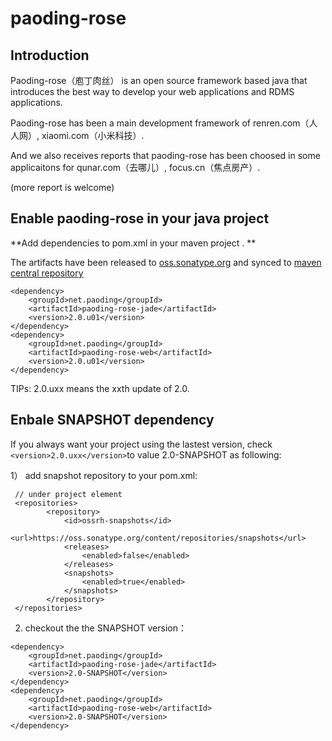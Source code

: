 # paoding-rose

## Introduction

Paoding-rose（庖丁肉丝） is an open source framework based java that introduces the best way to develop your web applications and RDMS applications.

Paoding-rose has been a main development framework of renren.com（人人网）, xiaomi.com（小米科技）.

And we also receives reports that paoding-rose has been choosed in some applicaitons for qunar.com（去哪儿）, focus.cn（焦点房产）.

(more report is welcome) 

## Enable paoding-rose in your java project 

**Add dependencies to pom.xml in your maven project . **

The artifacts have been released to [oss.sonatype.org](https://oss.sonatype.org/content/groups/public/net/paoding/) and synced to [maven central repository](https://repo1.maven.org/maven2/net/paoding/)

```
<dependency>
    <groupId>net.paoding</groupId>
    <artifactId>paoding-rose-jade</artifactId>
    <version>2.0.u01</version>
</dependency>
<dependency>
    <groupId>net.paoding</groupId>
    <artifactId>paoding-rose-web</artifactId>
    <version>2.0.u01</version>
</dependency>
```
TIPs: 2.0.uxx means the xxth update of 2.0.

## Enbale SNAPSHOT dependency

If you always want your project using the lastest version, check ```<version>2.0.uxx</version>```to value 2.0-SNAPSHOT as following:
 
1） add snapshot repository to your pom.xml: 

```
 // under project element
 <repositories>
        <repository>
            <id>ossrh-snapshots</id>
            <url>https://oss.sonatype.org/content/repositories/snapshots</url>
            <releases>
                <enabled>false</enabled>
            </releases>
            <snapshots>
                <enabled>true</enabled>
            </snapshots>
        </repository>
 </repositories>
```
2) checkout the the SNAPSHOT version：

```
<dependency>
    <groupId>net.paoding</groupId>
    <artifactId>paoding-rose-jade</artifactId>
    <version>2.0-SNAPSHOT</version>
</dependency>
<dependency>
    <groupId>net.paoding</groupId>
    <artifactId>paoding-rose-web</artifactId>
    <version>2.0-SNAPSHOT</version>
</dependency>
```

